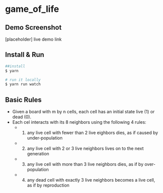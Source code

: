 # game_of_life

## Demo Screenshot
[placeholder] live demo link

## Install & Run

```bash
##install
$ yarn

# run it locally
$ yarn run watch
```


## Basic Rules
- Given a board with m by n cells, each cell has an initial state live (1) or dead (0).
- Each cel interacts with its 8 neighbors using the following 4 rules:
    - 1) any live cell with fewer than 2 live eighbors dies, as if caused by under-population
    - 2) any live cell with 2 or 3 live neighbors lives on to the next generation
    - 3) any live cell with more than 3 live neighbors dies, as if by over-population
    - 4) any dead cell with exactly 3 live neighbors becomes a live cell, as if by reproduction
